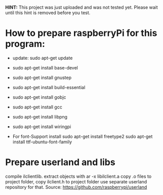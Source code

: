 **HINT:** This project was just uploaded and was not tested yet. Please wait until this hint is removed before you test.

# How to prepare raspberryPi for this program:

- update: sudo apt-get update
- sudo apt-get install base-devel
- sudo apt-get install gnustep
- sudo apt-get install build-essential
- sudo apt-get install gobjc
- sudo apt-get install gcc
- sudo apt-get install libpng
- sudo apt-get install wiringpi	

	
- For font-Support install
	sudo apt-get install freetype2
	sudo apt-get install ttf-ubuntu-font-family


# Prepare userland and libs

compile ilclientlib.
extract objects with ar -x libilclient.a
copy .o files to project folder, copy ilclient.h to project folder
use separate userland repository for that.
Source:
https://github.com/raspberrypi/userland


